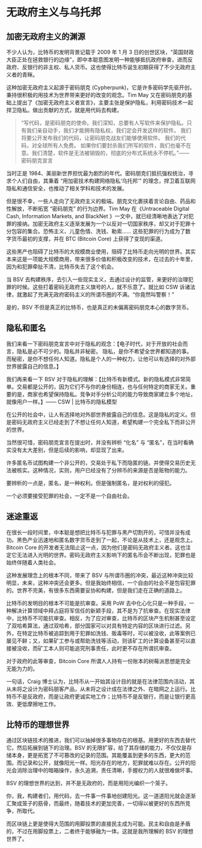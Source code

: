 # 无政府主义与乌托邦

## 加密无政府主义的渊源

不少人认为，比特币的发明背景记载于 2009 年 1 月 3 日的创世区块，“英国财政大臣正处在拯救银行的边缘”，即中本聪意图发明一种能够抵抗政府审查，进而反政府、反银行的非主权、私人货币。这也使得比特币诞生初期获得了不少无政府主义者的青眯。


这种加密无政府主义起源于密码朋克 (Cypherpunk)，它是许多密码学先驱开创，秉持很积极的用技术为世界带来更好的改变的观念。Tim May 又在密码朋克的基础上提出了《加密无政府主义者宣言》，主要主张是保护隐私，利用密码技术一起捍卫隐私。做出贡献的方式，就是用代码去构建。

>“写代码，是密码朋克的使命。我们深知，总要有人写软件来保护隐私。只有我们亲自动手，我们才能拥有隐私权，我们定会开发这样的软件。 我们将要公开发布我们的代码，让密码朋克战友们能够使用软件。 我们的代码，对全球所有人免费。 如果你们要封杀我们所写的软件，我们也毫不在意。我们清楚，软件是无法被销毁的，彻底的分布式系统永不停机。”—— 密码朋克宣言

当时正是 1984、美丽新世界担忧最为剧烈的年代。密码朋克们抵抗强权统治，寻求个人们自由，其秉着 “用加密技术构建网络隐私‘乌托邦’” 的理念，捍卫着互联网隐私和通信安全，也推动了相关学科和技术的发展。

但是很不幸，一些人走向了无政府主义的极端。朋克文化裹挟着言论自由、药品和性解放，不断拓宽 “密码朋克” 的行为边界。Tim May 在《Untraceable Digital Cash, Information Markets, and BlackNet 》一文中，就已经清晰地表达了对犯罪的接纳。加密无政府主义逐渐发展为一个以反对一切国家秩序，却又对于犯罪十分包容的集合。恐怖主义、儿童色情、洗钱、勒索…… 这些犯罪的行为成为了数字货币最初的支撑，并在 BTC (Bitcoin Core) 上获得了变现的渠道。

这些黑产也阻碍了比特币的大规模商业使用，阻碍了比特币走向光明的世界。其实本来这是一项能大规模商用，带来很多价值和积极改变的技术，在过去的十年里，因为和犯罪牵扯不清，比特币失去了这个机会。

当 BSV 去构建秩序，去引入一些现实主义，去通过设计的监管，来更好的治理犯罪的时候。这些打着密码无政府主义旗号的人，就不乐意了。就比如 CSW 诉诸法律，就激起了充满无政府密码主义的所谓币圈的不满。“你竟然叫警察！”

是的，BSV 不但是真正的比特币，也是真正的未偏离密码朋克本心的数字货币。

## 隐私和匿名

我们来看一下密码朋克宣言中对于隐私的观念：【电子时代，对于开放的社会而言，隐私是必不可少的。隐私并非秘密。 隐私，是你不希望全世界都知道的事。而秘密，是你不想任何人知道。隐私是个人的一种权力，让他可以有选择的对外部世界披露自己的信息。】

我们再来看一下 BSV 对于隐私的理解：【比特币有新模式。新的隐私模式非常简单。交易都是公开的，因为它们不与你的身份相连，也与任何特定的商家无关。重要的是，商家也希望保持隐私。竞争对手分析公司的能力导致商家建立多个地址，就像用户一样。】—— CSW | 比特币的隐私模型

在公开的社会中，让人有选择地对外部世界披露自己的信息。这是隐私的定义。但是密码无政府主义已经走到了不想让任何人知道，希望构建一个完全私下而非公开的世界。

当然很可惜，密码朋克宣言在提出时，并没有辨析 “化名” 与 “匿名”，在当时看确实没有太大差别，但是后续的影响，却显现了出来。

许多匿名币试图构建一个非公开的，交易处于私下而隐匿的链。并使得交易历史无法被核实。这种情况，实则，用户已经没有了分辨币的来源是否是赃物的能力。

要辨析的一点是，匿名，是一种权利。但是强制匿名，是对权利的侵犯。

一个必须要接受犯罪的社会，一定不是一个自由社会。

## 迷途重返

在很长一段时间里，中本聪是想把比特币与犯罪与黑产切割开的，可惜并没有成功。黑色产业迅速地和匿名数字货币走到了一起，不论是从技术上，还是观念上。Bitcoin Core 的开发者无法阻止这一点，因为他们是密码无政府主义者。这也注定它无法进入光明的世界。密码无政府主义影响下的匿名币会不断出现，犯罪也是始终伴随着人类社会。

这种发展理念上的根本不同，带来了 BSV 与所谓币圈的冲突，最近这种冲突比较明显，未来，这种冲突还会更多。但是我始终相信，一个自由的社会不是包容犯罪的。世界不完美，有很多东西需要妥协和构建，但是我们走在正确的道路上。


比特币的发明目的根本不可能是抗审查。采用 PoW 去中化心化只是一种手段，一种解决计算领域中拜占庭将军信任的新颖手段，其不是为了抗审查。在现实法律中，比特币不可能抗审查。相反，为了应对审查，比特币的区块产生机制甚至设定了双哈希算法，通过双哈希，部分国家可以对具有特定内容的区块进行过滤。另外，在特定比特币被追踪到用于犯罪如洗钱、贩毒等时，可以被没收，此等案例已屡见不鲜；又，如果矿工参与或帮助洗钱等活动，则该矿工的计算设备甚至可以直接被没收，而矿工本人则可能追究刑事责任，此时更不存在所谓抗审查。

对于政府的此等审查，Bitcoin Core 所谓人人持有一份账本的树莓派思想是完全无能为力的。

一句话，Craig 博士认为，比特币从一开始其设计目的就是在法律范围内活动，其从未将之设计为密码朋客产品，从未将之设计成在法律之外、在暗网之上运行。比特币不是反政府，而是让政府更诚实地工作；比特币不是反银行，而是让银行更高效、更低摩擦地工作。

## 比特币的理想世界

通过区块链技术的推进，我们可以抽掉很多事物存在的根基。用更好的东西去替代它。然后拓展到链下的治理。BSV 的无限扩容，给了其存储的能力，不仅仅是存储本身，更是拓宽了不可篡改的记录的范围。其能覆盖到更多的东西，更大的范围。而记录和公开，就像阳光一样。阳光存在的地方，犯罪就难以存在。公开的阳光会消除治理中的暗箱操作，永久追溯，责任清晰，手握权力的人就很难做坏事。

BSV 的理想世界的达到，并不是无政府的，而是用阳光编织一个笼子。

你，我，构建者们，用代码，去一件事一件事地创建阳光。这一道道阳光就会逐渐汇聚成笼子的筋骨，而最终，随着技术的更加完善，一切得以被更好的东西所竞争，所取代。

而区块链上更是使得大范围的用脚投票的直接民主成为可能。民主和自由是矛盾的，不过在用脚投票上，二者终于能够融为一体。这就是我所理解的 BSV 的理想世界了。
